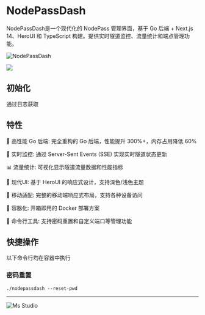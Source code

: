 # NodePassDash

NodePassDash是一个现代化的 NodePass 管理界面，基于 Go 后端 + Next.js 14、HeroUI 和 TypeScript 构建。提供实时隧道监控、流量统计和端点管理功能。

![NodePassDash](https://file.lifebus.top/imgs/nodepassdash_cover.png)

![](https://img.shields.io/badge/%E6%96%B0%E7%96%86%E8%90%8C%E6%A3%AE%E8%BD%AF%E4%BB%B6%E5%BC%80%E5%8F%91%E5%B7%A5%E4%BD%9C%E5%AE%A4-%E6%8F%90%E4%BE%9B%E6%8A%80%E6%9C%AF%E6%94%AF%E6%8C%81-blue)

## 初始化

通过日志获取

## 特性

🚀 高性能 Go 后端: 完全重构的 Go 后端，性能提升 300%+，内存占用降低 60%

🎯 实时监控: 通过 Server-Sent Events (SSE) 实现实时隧道状态更新

📊 流量统计: 可视化显示隧道流量数据和性能指标

🎨 现代UI: 基于 HeroUI 的响应式设计，支持深色/浅色主题

📱 移动适配: 完整的移动端响应式布局，支持各种设备访问

🐳 容器化: 开箱即用的 Docker 部署方案

🔧 命令行工具: 支持密码重置和自定义端口等管理功能

## 快捷操作

以下命令行均在容器中执行

### 密码重置

```shell
./nodepassdash --reset-pwd
```

---

![Ms Studio](https://file.lifebus.top/imgs/ms_blank_001.png)
